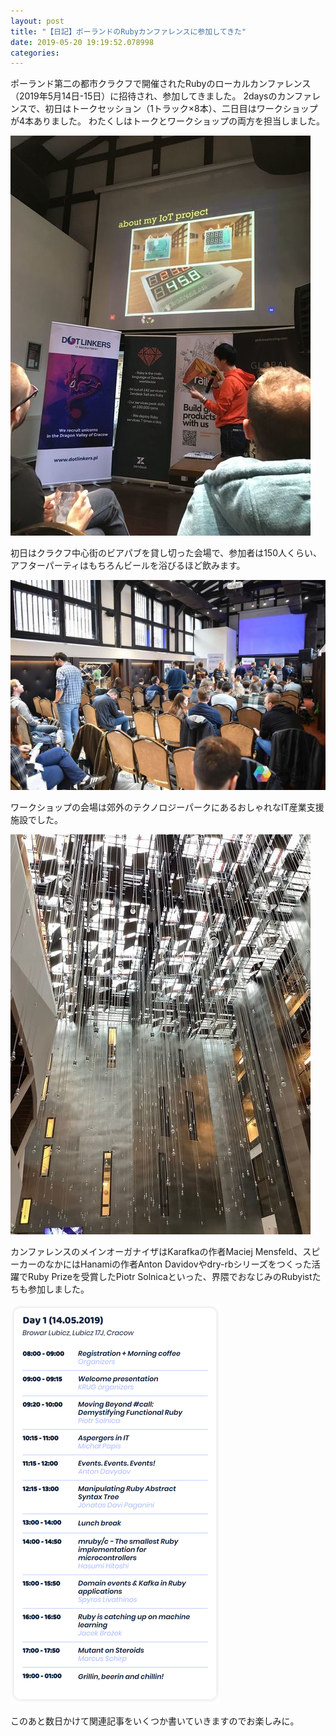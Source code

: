 ```yaml
---
layout: post
title: "【日記】ポーランドのRubyカンファレンスに参加してきた"
date: 2019-05-20 19:19:52.078998
categories: 
---
```


ポーランド第二の都市クラクフで開催されたRubyのローカルカンファレンス（2019年5月14日-15日）に招待され、参加してきました。
2daysのカンファレンスで、初日はトークセッション（1トラック×8本）、二日目はワークショップが4本ありました。
わたくしはトークとワークショップの両方を担当しました。

![](/assets/images/201905/krkrb-day1-1.jpg)

初日はクラクフ中心街のビアパブを貸し切った会場で、参加者は150人くらい、アフターパーティはもちろんビールを浴びるほど飲みます。

![](/assets/images/201905/krkrb-day1-2.jpg)

ワークショップの会場は郊外のテクノロジーパークにあるおしゃれなIT産業支援施設でした。

![](/assets/images/201905/krkrb-day2-1.JPG)

カンファレンスのメインオーガナイザはKarafkaの作者Maciej Mensfeld、スピーカーのなかにはHanamiの作者Anton Davidovやdry-rbシリーズをつくった活躍でRuby Prizeを受賞したPiotr Solnicaといった、界隈でおなじみのRubyistたちも参加しました。

![](/assets/images/201905/krkrb-timetable-1.png)

このあと数日かけて関連記事をいくつか書いていきますのでお楽しみに。

